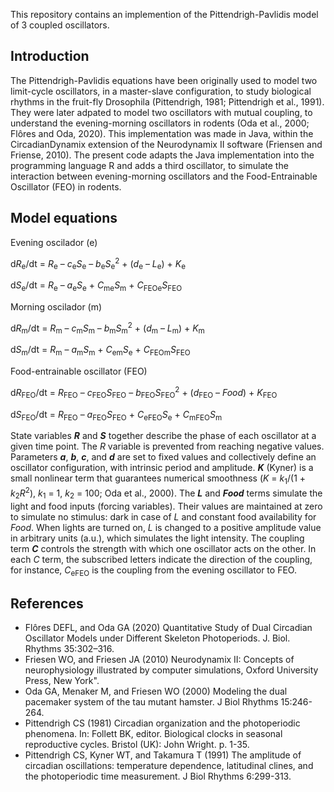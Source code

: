 This repository contains an implemention of the Pittendrigh-Pavlidis model of 3 coupled oscillators.

## Introduction
The Pittendrigh-Pavlidis equations have been originally used to model two limit-cycle oscillators, in a master-slave configuration, to study biological rhythms in the fruit-fly Drosophila (Pittendrigh, 1981; Pittendrigh et al., 1991).
They were later adpated to model two oscillators with mutual coupling, to understand the evening-morning oscillators in rodents (Oda et al., 2000; Flôres and Oda, 2020). This implementation was made in Java, within the CircadianDynamix extension of the Neurodynamix II software (Friensen and Friense, 2010).
The present code adapts the Java implementation into the programming language R and adds a third oscillator, to simulate the interaction between evening-morning oscillators and the Food-Entrainable Oscillator (FEO) in rodents.

## Model equations
Evening oscilador (e)

d*R*<sub>e</sub>/dt = *R*<sub>e</sub> – *c*<sub>e</sub>*S*<sub>e</sub> – *b*<sub>e</sub>*S*<sub>e</sub><sup>2</sup> + (*d*<sub>e</sub> – *L*<sub>e</sub>) + *K*<sub>e</sub>

d*S*<sub>e</sub>/dt = *R*<sub>e</sub> – *a*<sub>e</sub>*S*<sub>e</sub> + *C*<sub>me</sub>*S*<sub>m</sub> + *C*<sub>FEOe</sub>*S*<sub>FEO</sub>

Morning oscilador (m)

d*R*<sub>m</sub>/dt = *R*<sub>m</sub> – *c*<sub>m</sub>*S*<sub>m</sub> – *b*<sub>m</sub>*S*<sub>m</sub><sup>2</sup> + (*d*<sub>m</sub> – *L*<sub>m</sub>) + *K*<sub>m</sub>

d*S*<sub>m</sub>/dt = *R*<sub>m</sub> – *a*<sub>m</sub>*S*<sub>m</sub> + *C*<sub>em</sub>*S*<sub>e</sub> + *C*<sub>FEOm</sub>*S*<sub>FEO</sub>

Food-entrainable oscillator (FEO)

d*R*<sub>FEO</sub>/dt = *R*<sub>FEO</sub> – *c*<sub>FEO</sub>*S*<sub>FEO</sub> – *b*<sub>FEO</sub>*S*<sub>FEO</sub><sup>2</sup> + (*d*<sub>FEO</sub> – *Food*) + *K*<sub>FEO</sub>

d*S*<sub>FEO</sub>/dt = *R*<sub>FEO</sub> – *a*<sub>FEO</sub>*S*<sub>FEO</sub> + *C*<sub>eFEO</sub>*S*<sub>e</sub> + *C*<sub>mFEO</sub>*S*<sub>m</sub>


State variables ***R*** and ***S*** together describe the phase of each oscillator at a given time point. The *R* variable is prevented from reaching negative values. Parameters ***a***, ***b***, ***c***, and ***d*** are set to fixed values and collectively define an oscillator configuration, with intrinsic period and amplitude. ***K*** (Kyner) is a small nonlinear term that guarantees numerical smoothness (*K* = *k*<sub>1</sub>/(1 + *k*<sub>2</sub>*R*<sup>2</sup>), *k*<sub>1</sub> = 1, *k*<sub>2</sub> = 100; Oda et al., 2000). The ***L*** and ***Food*** terms simulate the light and food inputs (forcing variables). Their values are maintained at zero to simulate no stimulus: dark in case of *L* and constant food availability for *Food*. When lights are turned on, *L* is changed to a positive amplitude value in arbitrary units (a.u.), which simulates the light intensity. The coupling term ***C*** controls the strength with which one oscillator acts on the other. In each *C* term, the subscribed letters indicate the direction of the coupling, for instance, *C*<sub>eFEO</sub> is the coupling from the evening oscillator to FEO.


## References
- Flôres DEFL, and Oda GA (2020) Quantitative Study of Dual Circadian Oscillator Models under Different Skeleton Photoperiods. J. Biol. Rhythms 35:302–316.
- Friesen WO, and Friesen JA (2010) Neurodynamix II: Concepts of neurophysiology illustrated by computer simulations, Oxford University Press, New York".
- Oda GA, Menaker M, and Friesen WO (2000) Modeling the dual pacemaker system of the tau mutant hamster. J Biol Rhythms 15:246-264.
- Pittendrigh CS (1981) Circadian organization and the photoperiodic phenomena. In: Follett BK, editor. Biological clocks in seasonal reproductive cycles. Bristol (UK): John Wright. p. 1-35.
- Pittendrigh CS, Kyner WT, and Takamura T (1991) The amplitude of circadian oscillations: temperature dependence, latitudinal clines, and the photoperiodic time measurement. J Biol Rhythms 6:299-313.
